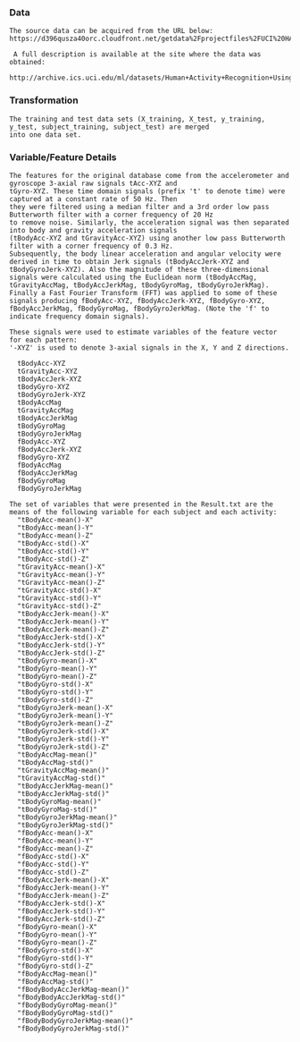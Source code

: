 ### Data
    The source data can be acquired from the URL below:
    https://d396qusza40orc.cloudfront.net/getdata%2Fprojectfiles%2FUCI%20HAR%20Dataset.zip 
    
     A full description is available at the site where the data was obtained: 
     http://archive.ics.uci.edu/ml/datasets/Human+Activity+Recognition+Using+Smartphones

### Transformation
    The training and test data sets (X_training, X_test, y_training, y_test, subject_training, subject_test) are merged
    into one data set. 


### Variable/Feature Details

    The features for the original database come from the accelerometer and gyroscope 3-axial raw signals tAcc-XYZ and 
    tGyro-XYZ. These time domain signals (prefix 't' to denote time) were captured at a constant rate of 50 Hz. Then 
    they were filtered using a median filter and a 3rd order low pass Butterworth filter with a corner frequency of 20 Hz
    to remove noise. Similarly, the acceleration signal was then separated into body and gravity acceleration signals 
    (tBodyAcc-XYZ and tGravityAcc-XYZ) using another low pass Butterworth filter with a corner frequency of 0.3 Hz. 
    Subsequently, the body linear acceleration and angular velocity were derived in time to obtain Jerk signals (tBodyAccJerk-XYZ and tBodyGyroJerk-XYZ). Also the magnitude of these three-dimensional signals were calculated using the Euclidean norm (tBodyAccMag, tGravityAccMag, tBodyAccJerkMag, tBodyGyroMag, tBodyGyroJerkMag). 
    Finally a Fast Fourier Transform (FFT) was applied to some of these signals producing fBodyAcc-XYZ, fBodyAccJerk-XYZ, fBodyGyro-XYZ, fBodyAccJerkMag, fBodyGyroMag, fBodyGyroJerkMag. (Note the 'f' to indicate frequency domain signals). 

    These signals were used to estimate variables of the feature vector for each pattern:  
    '-XYZ' is used to denote 3-axial signals in the X, Y and Z directions.

      tBodyAcc-XYZ
      tGravityAcc-XYZ
      tBodyAccJerk-XYZ
      tBodyGyro-XYZ
      tBodyGyroJerk-XYZ
      tBodyAccMag
      tGravityAccMag
      tBodyAccJerkMag
      tBodyGyroMag
      tBodyGyroJerkMag
      fBodyAcc-XYZ
      fBodyAccJerk-XYZ
      fBodyGyro-XYZ
      fBodyAccMag
      fBodyAccJerkMag
      fBodyGyroMag
      fBodyGyroJerkMag

    The set of variables that were presented in the Result.txt are the means of the following variable for each subject and each activity: 
      "tBodyAcc-mean()-X"
      "tBodyAcc-mean()-Y"
      "tBodyAcc-mean()-Z"
      "tBodyAcc-std()-X"
      "tBodyAcc-std()-Y"
      "tBodyAcc-std()-Z"
      "tGravityAcc-mean()-X"
      "tGravityAcc-mean()-Y"
      "tGravityAcc-mean()-Z"
      "tGravityAcc-std()-X"
      "tGravityAcc-std()-Y"
      "tGravityAcc-std()-Z"
      "tBodyAccJerk-mean()-X"
      "tBodyAccJerk-mean()-Y"
      "tBodyAccJerk-mean()-Z"
      "tBodyAccJerk-std()-X"
      "tBodyAccJerk-std()-Y"
      "tBodyAccJerk-std()-Z"
      "tBodyGyro-mean()-X"
      "tBodyGyro-mean()-Y"
      "tBodyGyro-mean()-Z"
      "tBodyGyro-std()-X"
      "tBodyGyro-std()-Y"
      "tBodyGyro-std()-Z"
      "tBodyGyroJerk-mean()-X"
      "tBodyGyroJerk-mean()-Y"
      "tBodyGyroJerk-mean()-Z"
      "tBodyGyroJerk-std()-X"
      "tBodyGyroJerk-std()-Y"
      "tBodyGyroJerk-std()-Z"
      "tBodyAccMag-mean()"
      "tBodyAccMag-std()"
      "tGravityAccMag-mean()"
      "tGravityAccMag-std()"
      "tBodyAccJerkMag-mean()"
      "tBodyAccJerkMag-std()"
      "tBodyGyroMag-mean()"
      "tBodyGyroMag-std()"
      "tBodyGyroJerkMag-mean()"
      "tBodyGyroJerkMag-std()"
      "fBodyAcc-mean()-X"
      "fBodyAcc-mean()-Y"
      "fBodyAcc-mean()-Z"
      "fBodyAcc-std()-X"
      "fBodyAcc-std()-Y"
      "fBodyAcc-std()-Z"
      "fBodyAccJerk-mean()-X"
      "fBodyAccJerk-mean()-Y"
      "fBodyAccJerk-mean()-Z"
      "fBodyAccJerk-std()-X"
      "fBodyAccJerk-std()-Y"
      "fBodyAccJerk-std()-Z"
      "fBodyGyro-mean()-X"
      "fBodyGyro-mean()-Y"
      "fBodyGyro-mean()-Z"
      "fBodyGyro-std()-X"
      "fBodyGyro-std()-Y"
      "fBodyGyro-std()-Z"
      "fBodyAccMag-mean()"
      "fBodyAccMag-std()"
      "fBodyBodyAccJerkMag-mean()"
      "fBodyBodyAccJerkMag-std()"
      "fBodyBodyGyroMag-mean()"
      "fBodyBodyGyroMag-std()"
      "fBodyBodyGyroJerkMag-mean()"
      "fBodyBodyGyroJerkMag-std()"

